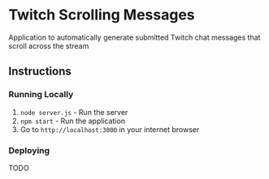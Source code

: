# Twitch Scrolling Messages

Application to automatically generate submitted Twitch chat messages that scroll across the stream

## Instructions

### Running Locally

1. `node server.js` - Run the server
2. `npm start` - Run the application
3. Go to `http://localhost:3000` in your internet browser

### Deploying

TODO
